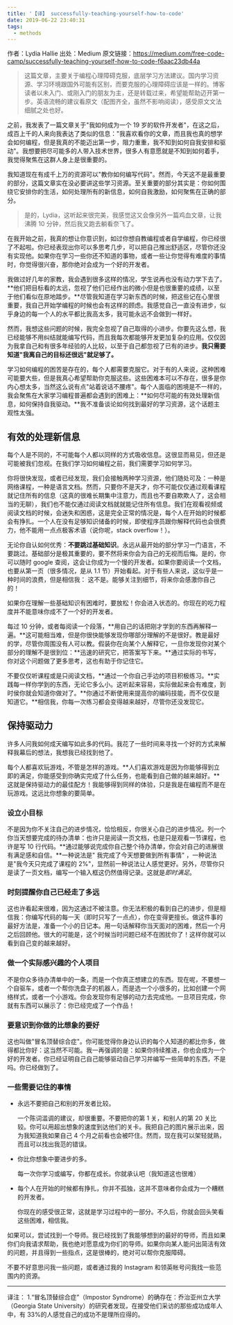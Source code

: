 ```yaml
---
title: '【译】 successfully-teaching-yourself-how-to-code'
date: 2019-06-22 23:40:31
tags:
  - methods
---
```


作者：Lydia Hallie
出处：Medium
原文链接：https://medium.com/free-code-camp/successfully-teaching-yourself-how-to-code-f6aac23db44a

> 这篇文章，主要关于编程心理障碍克服，底层学习方法建议。国内学习资源、学习环境跟国外可能有区别，而要克服的心理障碍应该是一样的。博客读者以未入门、或刚入门的朋友为主，还是转载过来，希望能帮助迈开第一步。英语流畅的建议看原文（配图齐全，虽然不影响阅读），感受原文文法细腻之处也好。

之前，我发表了一篇文章关于"我如何成为一个 19 岁的软件开发者"，在这之后，成百上千的人来向我表达了类似的信息："我喜欢看你的文章，而且我也真的想学会如何编程，但是我真的不能迈出第一步，阻力重重，我不知到如何自我安排和驱动"。我想要把尽可能多的人带入技术世界，很多人有意愿就是不知到如何着手，我觉得聚焦在这群人身上是很重要的。

我知道现在有成千上万的资源可以"教你如何编写代码"。然而，今天这不是最重要的部分，这篇文章实在没必要讲这些学习资源。至关重要的部分其实是：你如何围绕它安排你的生活，如何处理所有的新信息，如何自我激励，如何聚焦在正确的部分。

> 是的，Lydia，这听起来很完美，我感觉这又会像另外一篇鸡血文章，让我沸腾 10 分钟，然后我又跑去躺看奈飞了。

在我开始之前，我真的想让你意识到，如过你想自教编程或者自学编程，你已经很了不起啦。你已经表现出你可以多思考几步，可以把自己推出舒适区，尽管你还没有实现他。如果你在学习一些你还不知道的事物，或者一些让你觉得有难度的事情时，你觉得很兴奋，那你绝对会成为一个好的开发者。

我做过好几年的家教，我会遇到很多这样的情况，学生说再也没有动力学下去了。**他们把目标看的太远，忽视了他们已经作出的微小但是也很重要的成绩，以至于他们看似在原地踏步。**尽管我知道在学习新东西的时候，把这些记在心里很重要，我自己开始学编程的时候也会有这样的顾虑。我感觉自己一直没有进步，似乎身边的每一个人的水平都比我高太多，我可能永远不会做到一样好。

然而，我想这些问题的时候，我完全忽视了自己取得的小进步。你要先这么想，我已经能够不用纠结就能编写代码，而且我每次都能够开发更加复杂的应用。仅仅因为我拿自己和有很多年经验的人比较，以至于自己都忽视了已有的进步。**我只需要知道"我离自己的目标还很远"就足够了。**

学习如何编程的困苦是存在的，每个人都需要克服它。对于有的人来说，这种困难可能要大些，但是我真心希望帮助你克服这些。这些困难本可以不存在，很多是你内心想太多，当然这么说有点"站着说话不腰疼"。每个人面临的困境是不一样的，我会聚焦在大家学习编程普遍都会遇到的困难上：**如何尽可能的有效处理新信息，如何保持自我驱动。**我不准备谈论如何找到最好的学习资源，这个话题主观性太强。

## 有效的处理新信息

每个人是不同的，不可能每个人都以同样的方式吸收信息。这很显而易见，但还是可能被我们忽视。在我们学习如何编程之前，我们需要学习如何学习。

你将很快发现，或者已经发现，我们会接触两种学习资源，他们随处可及：一种是网络课程，一种是语言文档。然而，只要你不是天才，你不可能仅仅通过观看课程就记住所有的信息（这真的很难长期集中注意力，而且也不要自欺欺人了，这会相当的无聊），我们也不能仅通过阅读文档就就能记住所有信息。我们在观看视频或阅读文档的时候，会迷失和困惑，这是完全正常的情况是，每个人在开始的时候都会有挣扎。一个人在没有足够知识储备的时候，即使程序员跟你解释代码也会很费力，他不能用一点点极客术语（说你呢，stack overflow！）。

无论你自认如何优秀：**不要跳过基础知识**。永远从最开始的部分学习一门语言，不要跳过。基础部分是极其重要的，要不然将来你会为自己的无视而后悔。是的，你可以随时 google 查阅，这会让你成为一个慢的开发者。如果你要阅读一个文档，也要从第一页（很多情况，是从 1.1 节）开始看起。对于有些人来说，这似乎是一种时间的浪费，但是相信我： 这不是。能够关注到细节，将来你会感激你自己的！

如果你在理解一些基础知识有困难时，要放松！你会进入状态的。你现在的吃力程度并不能意味你成不了一个好的开发者。

每过 10 分钟，或者每阅读一个段落，**用自己的话把刚才学到的东西再解释一遍。**这可能相当难，但是你很快能够发现你哪部分理解的不是很好。教是最好的学，尽管你周围没有人可以教。假装你在向某个人解释它，一旦你发现你对某个部分的理解不是很到位：**迅速的研究它，把答案写下来。**通过实际的书写，你对这个问题做了更多思考，这也有助于你记住它。

不要仅仅听课程或是只阅读文档，**通过一个你自己手边的项目积极练习。**实践每一样你学到的东西，无论它多么小。这听起来容易，实际做起来会有难度，到时侯你就会知道你做对了。**你通过不断使用来提高你的编码技能，而不仅仅是知道它。**相信我，你每一次练习都会变得越来越好，尽管你还没发现它。

## 保持驱动力

许多人问我如何成天编写如此多的代码。我花了一些时间来寻找一个好的方式来解释我幕后的想法，我想我已经找到他了。

每个人都喜欢玩游戏，不管是怎样的游戏。**人们喜欢游戏是因为你能够得到立即的满足，你能感受到你确实完成了什么任务，也能看到自己做的越来越好。**这就是保持驱动力的最佳配方！我能够得到同样的体验，只是我是在编程而不是在玩游戏。这远比你想象的要简单。

### 设立小目标

不是因为你不关注自己的进步情况，恰恰相反，你很关心自己的进步情况。列一个你当天想要完成的待办清单：也许只是阅读一页文档，也是只是观看一节课程，也许是写 10 行代码。**通过能够说完成你自己整个待办清单，你会对自己的进展很有满足感和自信。**一种说法是" 我完成了今天想要做到所有事情" ，一种说法是"我今天只完成了课程的 2%"，显然前一种说法让人感觉更好。另外，尽管你只是读了一页文档，编写一个输入框这仍然值得记录。这就是*即时满足*。

### 时刻提醒你自己已经走了多远

这也许看起来很难，因为这通过不被注意。你无法积极的看到自己的进步，但是相信我：你编写代码的每一天（即时只写了一点点），你在变得更擅长。做这件事的最好方法是，准备一个小的日记本。用一句话解释你当天面对的困难，然后一个月之后回顾他。很大的可能是，这个时候当时问题已经不在困扰你了！这样你就可以看到自己变的越来越好。

### 做一个实际感兴趣的个人项目

不是你众多待办清单中的一条，而是一个你真正想建立的东西。现在呢，不要想一个自驱车，或者一个帮你洗盘子的机器人，而是选一个小很多的，比如创建一个网络样式，或者一个小游戏。你会发现你有足够的动力去完成他。一旦项目完成，你就有东西可以展示了：你已经完成了一个作品！

### 要意识到你做的比想象的要好

这也叫做"冒名顶替综合症"。你可能觉得你身边认识的每个人知道的都比你多，做得都比你好：这当然不可能。我一再强调的是：如果你持续推进，你也会成为一个好的开发者。你已经证明自己自己能够驱动自己学习并编写一些简单的东西，不是吗。你已经做到了。

### 一些需要记住的事情

- 永远不要把自己和别的开发者比较。

  一个陈词滥调的建议，却很重要。不要把你的第 1 关，和别人的第 20 关比较。你可以用超出想象的速度到达他们的关卡。我把自己的图片展示出来，因为我知道我如果自己 4 个月之前看也会被吓住。然而，现在我可以架轻就熟，而且可以找出我范的错误。

- 你比你想象中要进步的多。

  每一次你学习或编写，你都在成长。你就承认吧（我知道这也很难）

- 每个人在开始的时候都有挣扎，你并不孤独，这并不意味者你会成为一个糟糕的开发者。

  你现在的感受很正常，这就是学习过程中的一部分。不久后，你就会回头笑看这些困难，相信我。

如果可以，尝试找到一个导师。我已经找到了我能够想到的最好的导师，而且如果你们向我请求帮助，我也绝对愿意成为你们的导师。如果你向某人能问出简洁有效的问题，并且得到一些指点，这是很棒的，绝对可以帮你克服障碍。

不要不好意思问我一些问题，或者通过我的 Instagram 和领英帐号问我找一些范围内的资源。

---

译注：
1.“冒名顶替综合症”（Impostor Syndrome）的确存在：乔治亚州立大学（Georgia State University）的研究者发现，在接受他们采访的那些成功成年人中，有 33%的人感觉自己的成功不是理所应得的。
